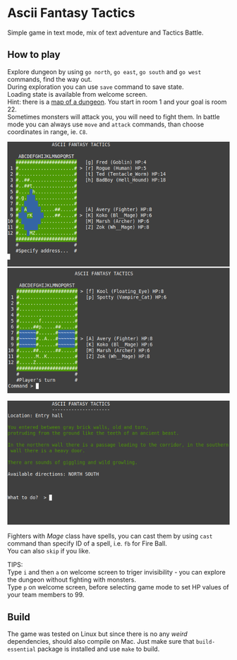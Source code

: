# Ascii Fantasy Tactics

Simple game in text mode, mix of text adventure and Tactics Battle.  

## How to play

Explore dungeon by using `go north`, `go east`, `go south` and `go west` commands, find the way out.  
During exploration you can use `save` command to save state.  
Loading state is available from welcome screen.  
Hint: there is a [map of a dungeon](https://github.com/przem360/ascii-fantasy-tactics/blob/master/design/map.png). You start in room 1 and your goal is room 22.  
Sometimes monsters will attack you, you will need to fight them. In battle mode you can always use `move` and `attack` commands, than choose coordinates in range, ie. `C8`.  
  
![alt text](screenshots/scr1.png)
![alt text](screenshots/scr2.png)

![alt text](screenshots/scr3.png)

Fighters with *Mage* class have spells, you can cast them by using `cast` command than specify ID of a spell, i.e. `fb` for Fire Ball.  
You can also `skip` if you like.  
  
TIPS:  
Type `i` and then `a` on welcome screen to triger invisibility - you can explore the dungeon without fighting with monsters.  
Type `p` on welcome screen, before selecting game mode to set HP values of your team members to 99.  

## Build

The game was tested on Linux but since there is no any *weird* dependencies, should also compile on Mac. Just make sure that `build-essential` package is installed and use `make` to build. 